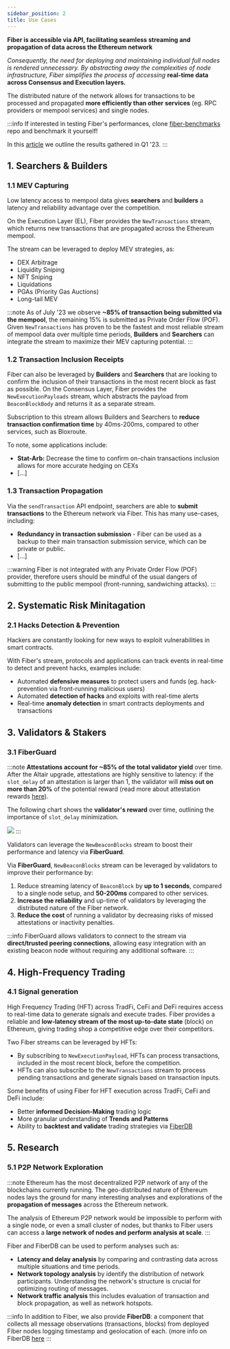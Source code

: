 ```yaml
---
sidebar_position: 2
title: Use Cases
---
```

**Fiber is accessible via API, facilitating seamless streaming and propagation of data across the Ethereum network**

_Consequently, the need for deploying and maintaining individual full nodes is rendered unnecessary.
By abstracting away the complexities of node infrastructure, Fiber simplifies the process of accessing_ **real-time data
across Consensus and Execution layers.**

The distributed nature of the network allows for transactions to be processed and propagated **more efficiently than other services** (eg. RPC providers or mempool services) and single nodes.

:::info
If interested in testing Fiber's performances, clone [fiber-benchmarks](https://github.com/chainbound/fiber-benchmarks) repo and benchmark it yourself!

In this [article](https://fiber.chainbound.io/blog/fiber-vs-bloxroute) we outline the results gathered in Q1 '23.
:::

## 1. Searchers & Builders

### 1.1 MEV Capturing
Low latency access to mempool data gives **searchers** and **builders** a latency and reliability advantage over the competition.

On the Execution Layer (EL), Fiber provides the `NewTransactions` stream, which returns new transactions that are propagated across the Ethereum mempool.

The stream can be leveraged to deploy MEV strategies, as:
* DEX Arbitrage
* Liquidity Sniping
* NFT Sniping
* Liquidations
* PGAs (Priority Gas Auctions)
* Long-tail MEV

:::note
As of July '23 we observe **~85% of transaction being submitted via the mempool**, the remaining 15% is submitted as Private
Order Flow (POF). Given `NewTransactions` has proven to be the fastest and most reliable stream of mempool data over multiple time periods,
**Builders** and **Searchers** can integrate the stream to maximize their MEV capturing potential.
:::

### 1.2 Transaction Inclusion Receipts
Fiber can also be leveraged by **Builders** and **Searchers** that are looking to confirm the inclusion of their transactions in the most recent block as fast as possible.
On the Consensus Layer, Fiber provides the `NewExecutionPayloads` stream, which abstracts the payload from `BeaconBlockBody` and returns it as a separate stream.

Subscription to this stream allows Builders and Searchers to **reduce transaction confirmation time** by 40ms-200ms, compared to other services, such as Bloxroute.

To note, some applications include:
* **Stat-Arb:** Decrease the time to confirm on-chain transactions inclusion allows for more accurate hedging on CEXs
* [...]

### 1.3 Transaction Propagation
Via the `sendTransaction` API endpoint, searchers are able to **submit transactions** to the Ethereum network via Fiber.
This has many use-cases, including:
* **Redundancy in transaction submission** - Fiber can be used as a backup to their main transaction submission service, which can be private or public.
* [...]

:::warning
Fiber is not integrated with any Private Order Flow (POF) provider, therefore users should be mindful of the usual dangers of submitting to the public mempool (front-running, sandwiching attacks).
:::

## 2. Systematic Risk Minitagation
### 2.1 Hacks Detection & Prevention
Hackers are constantly looking for new ways to exploit vulnerabilities in smart contracts.

With Fiber's stream, protocols and applications can track events in real-time to detect and prevent hacks, examples include:
* Automated **defensive measures** to protect users and funds (eg. hack-prevention via front-running malicious users)
* Automated **detection of hacks** and exploits with real-time alerts
* Real-time **anomaly detection** in smart contracts deployments and transactions

## 3. Validators & Stakers
### 3.1 FiberGuard
:::note
**Attestations account for ~85% of the total validator yield** over time. After the Altair upgrade, attestations are highly sensitive to latency:
if the `slot_delay` of an attestation is larger than 1, the validator will **miss out on more than 20%** of the potential reward
(read more about attestation rewards [here](https://eth2book.info/capella/part2/incentives/rewards/)).

The following chart shows the **validator's reward** over time, outlining the importance of `slot_delay` minimization.

![](/img/validators_reward.png)
:::

Validators can leverage the `NewBeaconBlocks` stream to boost their performance and latency via **FiberGuard**.

Via **FiberGuard**, `NewBeaconBlocks` stream can be leveraged by validators to improve their performance by:
1. Reduce streaming latency of `BeaconBlock` by **up to 1 seconds**, compared to a single node setup, and **50-200ms** compared to other services.
2. **Increase the reliability** and up-time of validators by leveraging the distributed nature of the Fiber network.
3. **Reduce the cost** of running a validator by decreasing risks of missed attestations or inactivity penalties.

:::info
FiberGuard allows validators to connect to the stream via **direct/trusted peering connections**, allowing easy integration with an existing beacon node
without requiring any additional software.
:::

## 4. High-Frequency Trading
### 4.1 Signal generation
High Frequency Trading (HFT) across TradFi, CeFi and DeFi requires access to real-time data to generate signals and execute trades.
Fiber provides a reliable and **low-latency stream of the most up-to-date state** (block) on Ethereum, giving trading shop a competitive edge over their competitors.

Two Fiber streams can be leveraged by HFTs:
* By subscribing to `NewExecutionPayload`, HFTs can process transactions, included in the most recent block, before the competition.
* HFTs can also subscribe to the `NewTransactions` stream to process pending transactions and generate signals based on transaction inputs.

Some benefits of using Fiber for HFT execution across TradFi, CeFi and DeFi include:
* Better **informed Decision-Making** trading logic
* More granular understanding of **Trends and Patterns**
* Ability to **backtest and validate** trading strategies via [FiberDB](./fiberdb.md)

## 5. Research
### 5.1 P2P Network Exploration
:::note
Ethereum has the most decentralized P2P network of any of the blockchains currently running.
The geo-distributed nature of Ethereum nodes lays the ground for many interesting
analyses and explorations of the **propagation of messages** across the Ethereum network.

The analysis of Ethereum P2P network would be impossible to perform with a single node, or even a small cluster of nodes, but thanks to Fiber
users can access a **large network of nodes and perform analysis at scale**.
:::

Fiber and FiberDB can be used to perform analyses such as:
* **Latency and delay analysis** by comparing and contrasting data across multiple situations and time periods.
* **Network topology analysis** by identify the distribution of network participants. Understanding the network's structure is crucial for optimizing routing of messages.
* **Network traffic analysis** this includes evaluation of transaction and block propagation, as well as network hotspots.

:::info
In addition to Fiber, we also provide **FiberDB**: a component that collects all message observations (transactions, blocks) from deployed Fiber nodes
logging timestamp and geolocation of each. (more info on FiberDB [here](/docs/fiberdb)
:::
